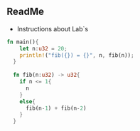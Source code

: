 ## ReadMe

- Instructions about Lab`s


```rust
fn main(){
    let n:u32 = 20;
    println!("fib({}) = {}", n, fib(n));
  }
  
  fn fib(n:u32) -> u32{
    if n <= 1{
      n
    }
    else{
      fib(n-1) + fib(n-2)
    }
  }
```